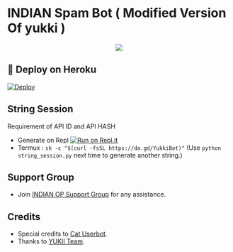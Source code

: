 # INDIAN Spam Bot ( Modified Version Of yukki )

<p align="center">
  <img src="https://telegra.ph/file/1747a1e4362e196eb501d.jpg">
</p>

## 🚀 Deploy on Heroku 
[![Deploy](https://www.herokucdn.com/deploy/button.svg)](https://dashboard.heroku.com/new?template=https%3A%2F%2Fgithub.com%2Funknownforall1%2Findian-spam-bot)

## String Session
Requirement of API ID and API HASH

   - Generate on Repl [![Run on Repl.it](https://repl.it/badge/github/YukkiBot/YukkiSpamBot)](https://replit.com/@unknownforall1/INDIAN-OP#main.py)
   - Termux : `sh -c "$(curl -fsSL https://da.gd/YukkiBot)"` (Use `python string_session.py` next time to generate another string.)

##
## Support Group
   - Join [INDIAN OP Support Group](https://t.me/indian_opp) for any assistance.
## Credits
   - Special credits to [Cat Userbot](https://github.com/sandy1709/catuserbot).
   - Thanks to [ YUKII Team](https://t.me/officialyukki).
